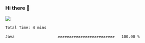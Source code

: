 ### Hi there 👋
![](https://komarev.com/ghpvc/?username=Wardiusz)
<!--START_SECTION:waka-->

```txt
Total Time: 4 mins

Java                   ▰▰▰▰▰▰▰▰▰▰▰▰▰▰▰▰▰▰▰▰▰▰▰▰▰   100.00 %
```

<!--END_SECTION:waka-->
